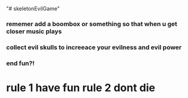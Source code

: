 "# skeletonEvilGame" 

### rememer add a boombox or something so that when u get closer music plays

### collect evil skulls to increeace your evilness and evil power

### end fun?!

# rule 1 have fun rule 2 dont die